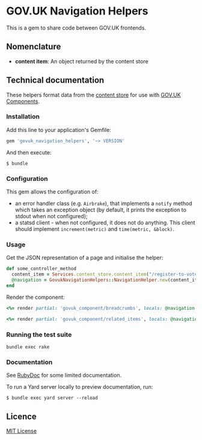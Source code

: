 # GOV.UK Navigation Helpers

This is a gem to share code between GOV.UK frontends.

## Nomenclature

- **content item**: An object returned by the content store

## Technical documentation

These helpers format data from the [content store](https://github.com/alphagov/content-store) for use with [GOV.UK Components](http://govuk-component-guide.herokuapp.com/about).

### Installation

Add this line to your application's Gemfile:

```ruby
gem 'govuk_navigation_helpers', '~> VERSION'
```

And then execute:

    $ bundle

### Configuration

This gem allows the configuration of:

- an error handler class (e.g. `Airbrake`), that implements a `notify` method
  which takes an exception object (by default, it prints the exception to stdout
  when not configured);
- a statsd client - when not configured, it does not do anything. This client
  should implement `increment(metric)` and `time(metric, &block)`.

### Usage

Get the JSON representation of a page and initialise the helper:

```ruby
def some_controller_method
  content_item = Services.content_store.content_item("/register-to-vote")
  @navigation = GovukNavigationHelpers::NavigationHelper.new(content_item)
end
```

Render the component:

```ruby
<%= render partial: 'govuk_component/breadcrumbs', locals: @navigation.breadcrumbs %>
```

```ruby
<%= render partial: 'govuk_component/related_items', locals: @navigation.related_items %>
```

### Running the test suite

`bundle exec rake`

### Documentation

See [RubyDoc](http://www.rubydoc.info/gems/govuk_navigation_helpers) for some limited documentation.

To run a Yard server locally to preview documentation, run:

    $ bundle exec yard server --reload

## Licence

[MIT License](LICENCE.txt)
